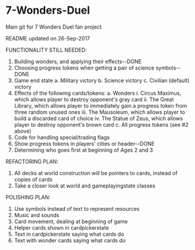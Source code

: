 # 7-Wonders-Duel
Main git for 7 Wonders Duel fan project

README updated on 26-Sep-2017

FUNCTIONALITY STILL NEEDED:
1. Building wonders, and applying their effects--DONE
2. Choosing progress tokens when getting a pair of science symbols--DONE
3. Game end state
    a. Military victory
    b. Science victory
    c. Civilian (default) victory
4. Effects of the following cards/tokens:
    a. Wonders
        i.   Circus Maximus, which allows player to destroy opponent's gray card
        ii.  The Great Library, which allows player to immediately gain a progress token from three random unused ones
        iii. The Mausoleum, which allows player to build a discarded card of choice
        iv.  The Statue of Zeus, which allows player to destroy opponent's brown card
    c. All progress tokens (see #2 above)
5. Code for handling special/trading flags
6. Show progress tokens in players' cities or header--DONE
7. Determining who goes first at beginning of Ages 2 and 3


REFACTORING PLAN:
1. All decks at world construction will be pointers to cards, instead of copies of cards
2. Take a closer look at world and gameplayingstate classes


POLISHING PLAN:
1. Use symbols instead of text to represent resources
2. Music and sounds
3. Card movement, dealing at beginning of game
4. Helper cards shown in cardpickerstate
5. Text in cardpickerstate saying what cards do
6. Text with wonder cards saying what cards do
